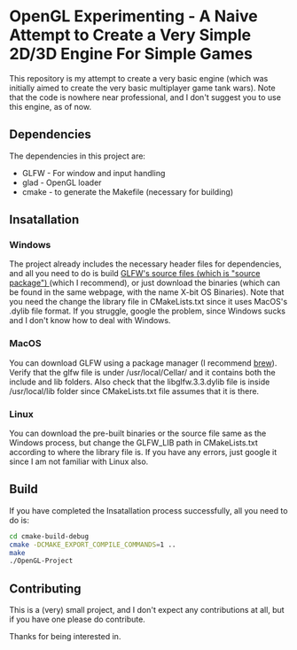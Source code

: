 # OpenGL Experimenting - A Naive Attempt to Create a Very Simple 2D/3D Engine For Simple Games

This repository is my attempt to create a very basic engine (which was initially aimed to create the very basic multiplayer game tank wars). Note that the code is nowhere near professional, and I don't suggest you to use this engine, as of now.

## Dependencies

The dependencies in this project are:

* GLFW - For window and input handling
* glad - OpenGL loader
* cmake - to generate the Makefile (necessary for building)

## Insatallation

### Windows
The project already includes the necessary header files for dependencies, and all you need to do is build [GLFW's source files (which is "source package") ](https://www.glfw.org/download.html) (which I recommend), or just download the binaries (which can be found in the same webpage, with the name X-bit OS Binaries). Note that you need the change the library file in CMakeLists.txt since it uses MacOS's .dylib file format. If you struggle, google the problem, since Windows sucks and I don't know how to deal with Windows.

### MacOS

You can download GLFW using a package manager (I recommend [brew](brew.sh)). Verify that the glfw file is under /usr/local/Cellar/ and it contains both the include and lib folders. Also check that the libglfw.3.3.dylib file is inside /usr/local/lib folder since CMakeLists.txt file assumes that it is there. 

### Linux
You can download the pre-built binaries or the source file same as the Windows process, but change the GLFW_LIB path in CMakeLists.txt according to where the library file is. If you have any errors, just google it since I am not familiar with Linux also.

## Build

If you have completed the Insatallation process successfully, all you need to do is:

```bash
cd cmake-build-debug
cmake -DCMAKE_EXPORT_COMPILE_COMMANDS=1 ..
make
./OpenGL-Project
```

## Contributing
This is a (very) small project, and I don't expect any contributions at all, but if you have one please do contribute.

Thanks for being interested in.
